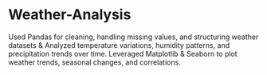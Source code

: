 # Weather-Analysis
Used Pandas for cleaning, handling missing values, and structuring weather datasets &amp; Analyzed temperature variations, humidity patterns, and precipitation trends over time. Leveraged Matplotlib &amp; Seaborn to plot weather trends, seasonal changes, and correlations.

